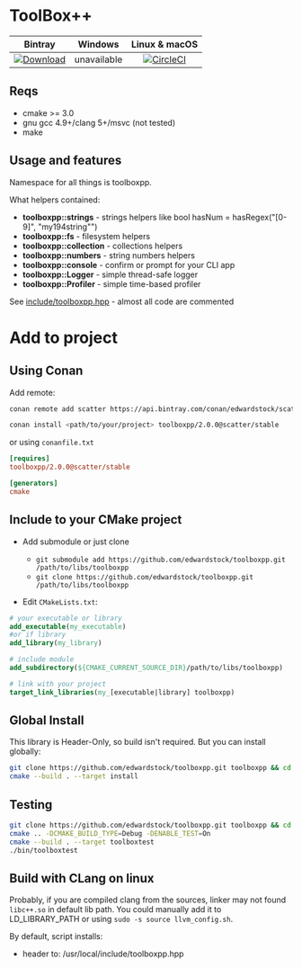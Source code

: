 # ToolBox++

| Bintray | Windows | Linux & macOS |
|:--------:|:---------:|:-----------------:|
|[ ![Download](https://api.bintray.com/packages/edwardstock/scatter/toolboxpp%3Ascatter/images/download.svg) ](https://bintray.com/edwardstock/scatter/toolboxpp%3Ascatter/_latestVersion)|unavailable|[![CircleCI](https://circleci.com/gh/edwardstock/toolboxpp/tree/master.svg?style=svg)](https://circleci.com/gh/edwardstock/toolboxpp/tree/master)|



## Reqs
* cmake >= 3.0
* gnu gcc 4.9+/clang 5+/msvc (not tested)
* make

## Usage and features

Namespace for all things is toolboxpp.

What helpers contained:
* **toolboxpp::strings** - strings helpers like bool hasNum = hasRegex("[0-9]", "my194string"")
* **toolboxpp::fs** - filesystem helpers
* **toolboxpp::collection** - collections helpers
* **toolboxpp::numbers** - string numbers helpers
* **toolboxpp::console** - confirm or prompt for your CLI app
* **toolboxpp::Logger** - simple thread-safe logger
* **toolboxpp::Profiler** - simple time-based profiler

See [include/toolboxpp.hpp](include/toolboxpp.hpp) - almost all code are commented

# Add to project

## Using Conan

Add remote:
```bash
conan remote add scatter https://api.bintray.com/conan/edwardstock/scatter
```

```bash
conan install <path/to/your/project> toolboxpp/2.0.0@scatter/stable
```

or using `conanfile.txt`
```ini
[requires]
toolboxpp/2.0.0@scatter/stable

[generators]
cmake
```

## Include to your CMake project
* Add submodule or just clone
  * `git submodule add https://github.com/edwardstock/toolboxpp.git /path/to/libs/toolboxpp` 
  * `git clone https://github.com/edwardstock/toolboxpp.git /path/to/libs/toolboxpp`
  
* Edit `CMakeLists.txt`:
```cmake
# your executable or library
add_executable(my_executable) 
#or if library
add_library(my_library)

# include module
add_subdirectory(${CMAKE_CURRENT_SOURCE_DIR}/path/to/libs/toolboxpp)

# link with your project
target_link_libraries(my_[executable|library] toolboxpp)
```

## Global Install
This library is Header-Only, so build isn't required. But you can install globally:
```bash
git clone https://github.com/edwardstock/toolboxpp.git toolboxpp && cd toolboxpp/build
cmake --build . --target install
```

## Testing
```bash
git clone https://github.com/edwardstock/toolboxpp.git toolboxpp && cd toolboxpp/build
cmake .. -DCMAKE_BUILD_TYPE=Debug -DENABLE_TEST=On
cmake --build . --target toolboxtest
./bin/toolboxtest
```

## Build with CLang on linux
Probably, if you are compiled clang from the sources, linker may not found `libc++.so` in default lib path. You could manually add it to LD_LIBRARY_PATH or using `sudo -s source llvm_config.sh`.

By default, script installs:
* header to: /usr/local/include/toolboxpp.hpp